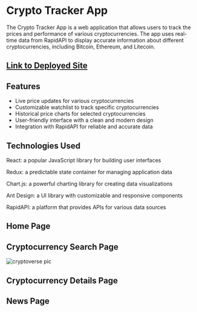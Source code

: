 # Crypto Tracker App
The Crypto Tracker App is a web application that allows users to track the prices and performance of various cryptocurrencies. The app uses real-time data from RapidAPI to display accurate information about different cryptocurrencies, including Bitcoin, Ethereum, and Litecoin.

## [Link to Deployed Site](https://ocasey-cryptotracker.netlify.app/)

## Features
- Live price updates for various cryptocurrencies
- Customizable watchlist to track specific cryptocurrencies
- Historical price charts for selected cryptocurrencies
- User-friendly interface with a clean and modern design
- Integration with RapidAPI for reliable and accurate data
## Technologies Used
React: a popular JavaScript library for building user interfaces

Redux: a predictable state container for managing application data

Chart.js: a powerful charting library for creating data visualizations

Ant Design: a UI library with customizable and responsive components

RapidAPI: a platform that provides APIs for various data sources


## Home Page

## Cryptocurrency Search Page
![cryptoverse pic](https://user-images.githubusercontent.com/90979468/220233553-c8d00b57-d057-4d55-9d0c-1218a09a9dc6.png)
## Cryptocurrency Details Page

## News Page
